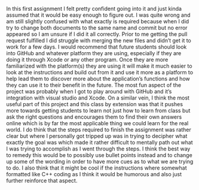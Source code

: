 In this first assignment I felt pretty confident going into it and just kinda assumed that it would be easy enough to figure out. I was quite wrong and am still slightly confused with what exactly is required because when I did try to change both documents to the same name and commit but no error appeared so I am unsure if I did it all correctly. Prior to me getting the pull request fulfilled I did struggle with merging the new files and didn’t get it to work for a few days. I would recommend that future students should look into GitHub and whatever platform they are using, especially if they are doing it through Xcode or any other program. Once they are more familiarized with the platform(s) they are using it will make it much easier to look at the instructions and build out from it and use it more as a platform to help lead them to discover more about the application’s functions and how they can use it to their benefit in the future. The most fun aspect of the project was probably when I got to play around with GitHub and it’s integration with visual studio and Xcode. On a similar vein, I think the most useful part of this project and this class by extension was that it pushes more towards getting students to learn not just how to learn from class but ask the right questions and encourages them to find their own answers online which is by far the most applicable thing we could learn for the real world. I do think that the steps required to finish the assignment was rather clear but where I personally got tripped up was in trying to decipher what exactly the goal was which made it rather difficult to mentally path out what I was trying to accomplish as I went through the steps. I think the best way to remedy this would be to possibly use bullet points instead and to change up some of the wording in order to have more cues as to what we are trying to do. I also think that it might be cool if the instructions where somewhat formatted like C++ coding as I think it would be humorous and also just further reinforce that aspect.
